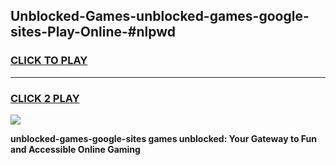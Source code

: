 
## Unblocked-Games-unblocked-games-google-sites-Play-Online-#nlpwd
<h3>
<a href="https://premium.freeplayer.one?title=unblocked-games-google-sites&ref=27F">CLICK TO PLAY</a></h3>
<hr>

<h3>
<a href="https://premium.freeplayer.one?title=unblocked-games-google-sites&ref=27F">CLICK 2 PLAY</a>
  
</h3>

<a href="https://premium.freeplayer.one?title=unblocked-games-google-sites&ref=27F"><img src="https://clearcache.store/games.png"></a>


**unblocked-games-google-sites games unblocked: Your Gateway to Fun and Accessible Online Gaming**
